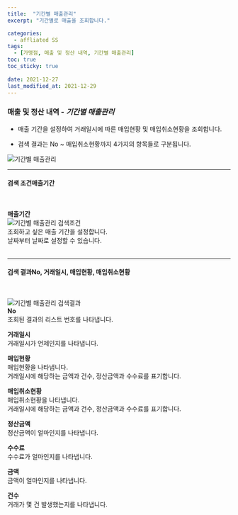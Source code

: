 ```yaml
---
title:  "기간별 매출관리"
excerpt: "기간별로 매출을 조회합니다."

categories:
  - affliated SS
tags:
  - [가맹점, 매출 및 정산 내역, 기간별 매출관리]
toc: true
toc_sticky: true
 
date: 2021-12-27
last_modified_at: 2021-12-29
---
```

### 매출 및 정산 내역 - *기간별 매출관리*
- 매출 기간을 설정하여 거래일시에 따른 매입현황 및 매입취소현황을 조회합니다.

- 검색 결과는 No ~ 매입취소현황까지 4가지의 항목들로 구분됩니다.

![기간별 매출관리](https://user-images.githubusercontent.com/95394003/147636819-be321c57-57bf-44d1-8c95-fb84b63a34db.jpeg)
<br>

---

#### 검색 조건매출기간<br>
<br>

**매출기간**<br>
![기간별 매출관리 검색조건](https://user-images.githubusercontent.com/95394003/147636826-00031db5-0d29-4dad-98fc-f55cfe515149.jpeg)<br>
조회하고 싶은 매출 기간을 설정합니다.<br>날짜부터 날짜로 설정할 수 있습니다.
<br>
<br>

---

#### 검색 결과No, 거래일시, 매입현황, 매입취소현황<br>
<br>

![기간별 매출관리 검색결과](https://user-images.githubusercontent.com/95394003/147636830-b8f4dc50-f8ad-4b82-8761-c559fe3dbb1e.jpeg)<br>
**No**<br>
조회된 결과의 리스트 번호를 나타냅니다.

**거래일시**<br>
거래일시가 언제인지를 나타냅니다.

**매입현황**<br>
매입현황을 나타냅니다.<br>
거래일시에 해당하는 금액과 건수, 정산금액과 수수료를 표기합니다.

**매입취소현황**<br>
매입취소현황을 나타냅니다.<br>
거래일시에 해당하는 금액과 건수, 정산금액과 수수료를 표기합니다.

**정산금액**<br>
정산금액이 얼마인지를 나타냅니다.

**수수료**<br>
수수료가 얼마인지를 나타냅니다.

**금액**<br>
금액이 얼마인지를 나타냅니다.

**건수**<br>
거래가 몇 건 발생했는지를 나타냅니다.